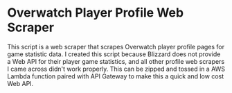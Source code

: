 # Overwatch Player Profile Web Scraper

This script is a web scraper that scrapes Overwatch player profile pages for game statistic data. I created this script because Blizzard does not provide a Web API for their player game statistics, and all other profile web scrapers I came across didn't work properly. This can be zipped and tossed in a AWS Lambda function paired with API Gateway to make this a quick and low cost Web API.
